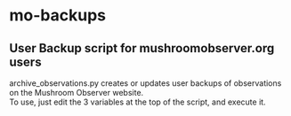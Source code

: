 # mo-backups
## User Backup script for mushroomobserver.org users

archive_observations.py creates or updates user backups of observations on the Mushroom Observer website.\
To use, just edit the 3 variables at the top of the script, and execute it.